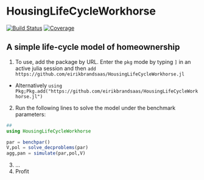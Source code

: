 # HousingLifeCycleWorkhorse

[![Build Status](https://github.com/eirikbrandsaas/HousingLifeCycleWorkhorse.jl/actions/workflows/CI.yml/badge.svg?branch=main)](https://github.com/eirikbrandsaas/HousingLifeCycleWorkhorse.jl/actions/workflows/CI.yml?query=branch%3Amain)
[![Coverage](https://codecov.io/gh/eirikbrandsaas/HousingLifeCycleWorkhorse.jl/branch/main/graph/badge.svg)](https://codecov.io/gh/eirikbrandsaas/HousingLifeCycleWorkhorse.jl)

## A simple life-cycle model of homeownership
 1. To use, add the package by URL. Enter the `pkg` mode by typing `]` in an active julia session and then 
`add https://github.com/eirikbrandsaas/HousingLifeCycleWorkhorse.jl` 
   - Alternatively `using Pkg;Pkg.add("https://github.com/eirikbrandsaas/HousingLifeCycleWorkhorse.jl")`
 2. Run the following lines to solve the model under the benchmark parameters:
 ```julia
##
using HousingLifeCycleWorkhorse

par = benchpar()
V,pol = solve_decproblems(par)
agg,pan = simulate(par,pol,V)
```
 3. ...
 4. Profit
    